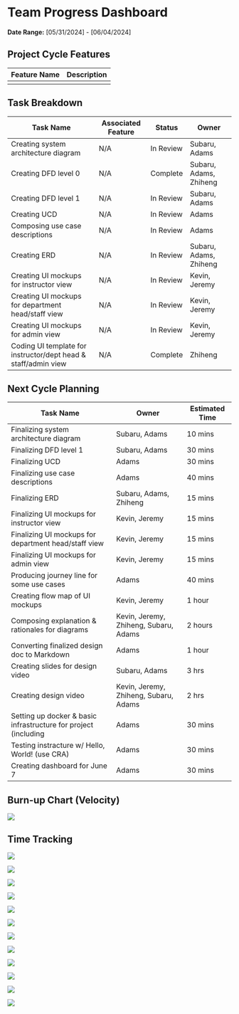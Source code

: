 # Team Progress Dashboard

**Date Range:** [05/31/2024] - [06/04/2024]

## Project Cycle Features

| Feature Name        | Description                                   |
| -------------------- | --------------------------------------------- |
|                      |                                               |
                                          

## Task Breakdown

| Task Name             | Associated Feature | Status       | Owner         | 
| ----------------------- | -------------------- | ------------ | -------------- | 
| Creating system architecture diagram          | N/A         | In Review   | Subaru, Adams |  
| Creating DFD level 0            | N/A          | Complete      | Subaru, Adams, Zhiheng | 
| Creating DFD level 1            | N/A               | In Review         | Subaru, Adams     | 
| Creating UCD                     | N/A               | In Review         | Adams     | 
| Composing use case descriptions        | N/A               | In Review         | Adams      | 
| Creating ERD                    | N/A               | In Review         | Subaru, Adams, Zhiheng     | 
| Creating UI mockups for instructor view         | N/A               | In Review         | Kevin, Jeremy      | 
| Creating UI mockups for department head/staff view      | N/A               | In Review         | Kevin, Jeremy     | 
| Creating UI mockups for admin view        | N/A               | In Review         | Kevin, Jeremy      | 
| Coding UI template for instructor/dept head & staff/admin view        | N/A               | Complete        | Zhiheng    |  

## Next Cycle Planning

| Task Name             | Owner         | Estimated Time |
| ----------------------- | -------------- | -------------- |
| Finalizing system architecture diagram            | Subaru, Adams | 10 mins |
| Finalizing DFD level 1           | Subaru, Adams | 30 mins |
| Finalizing UCD           | Adams | 30 mins |
| Finalizing use case descriptions    | Adams | 40 mins |
| Finalizing ERD          | Subaru, Adams, Zhiheng | 15 mins |
| Finalizing  UI mockups for instructor view         | Kevin, Jeremy  | 15 mins |
| Finalizing  UI mockups for department head/staff view         | Kevin, Jeremy  | 15 mins |
| Finalizing  UI mockups for admin view         | Kevin, Jeremy  | 15 mins |
| Producing journey line for some use cases       | Adams  | 40 mins |
| Creating flow map of UI mockups       | Kevin, Jeremy  | 1 hour |
| Composing explanation & rationales for diagrams      | Kevin, Jeremy, Zhiheng, Subaru, Adams  | 2 hours |
| Converting finalized design doc to Markdown      | Adams  | 1 hour |
| Creating slides for design video        | Subaru, Adams  | 3 hrs |
| Creating design video        | Kevin, Jeremy, Zhiheng, Subaru, Adams  | 2 hrs |
| Setting up docker & basic infrastructure for project (including    | Adams  | 30 mins |
| Testing instracture w/ Hello, World! (use CRA)    | Adams  | 30 mins |
| Creating dashboard for June 7       | Adams  | 30 mins |

## Burn-up Chart (Velocity)

![](https://github.com/UBCO-COSC499-Summer-2024/team-6-capstone-team_6ix/blob/weekly-logs/docs/weekly%20logs/Dashboards/burn%20up%20charts/Screenshot%202024-06-05%20at%201.21.07%20AM.png)

## Time Tracking

![](https://github.com/UBCO-COSC499-Summer-2024/team-6-capstone-team_6ix/blob/weekly-logs/docs/weekly%20logs/Dashboards/Clockify%20images/Clockify_Time_Report_Summary_05_31_2024-06_04_2024%20(1)_pages-to-jpg-0001.jpg)

![](https://github.com/UBCO-COSC499-Summer-2024/team-6-capstone-team_6ix/blob/weekly-logs/docs/weekly%20logs/Dashboards/Clockify%20images/Clockify_Time_Report_Summary_05_31_2024-06_04_2024%20(1)_pages-to-jpg-0002.jpg)

![](https://github.com/UBCO-COSC499-Summer-2024/team-6-capstone-team_6ix/blob/weekly-logs/docs/weekly%20logs/Dashboards/Clockify%20images/Clockify_Time_Report_Summary_05_31_2024-06_04_2024%20(1)_pages-to-jpg-0003.jpg)

![](https://github.com/UBCO-COSC499-Summer-2024/team-6-capstone-team_6ix/blob/weekly-logs/docs/weekly%20logs/Dashboards/Clockify%20images/Clockify_Time_Report_Summary_05_31_2024-06_04_2024%20(1)_pages-to-jpg-0004.jpg)

![](https://github.com/UBCO-COSC499-Summer-2024/team-6-capstone-team_6ix/blob/weekly-logs/docs/weekly%20logs/Dashboards/Clockify%20images/Clockify_Time_Report_Summary_05_31_2024-06_04_2024%20(1)_pages-to-jpg-0005.jpg)

![](https://github.com/UBCO-COSC499-Summer-2024/team-6-capstone-team_6ix/blob/weekly-logs/docs/weekly%20logs/Dashboards/Clockify%20images/Clockify_Time_Report_Summary_05_31_2024-06_04_2024%20(1)_pages-to-jpg-0006.jpg)

![](https://github.com/UBCO-COSC499-Summer-2024/team-6-capstone-team_6ix/blob/weekly-logs/docs/weekly%20logs/Dashboards/Clockify%20images/Clockify_Time_Report_Detailed_05_31_2024-06_04_2024%20(2)_pages-to-jpg-0001.jpg)

![](https://github.com/UBCO-COSC499-Summer-2024/team-6-capstone-team_6ix/blob/weekly-logs/docs/weekly%20logs/Dashboards/Clockify%20images/Clockify_Time_Report_Detailed_05_31_2024-06_04_2024%20(2)_pages-to-jpg-0002.jpg)

![](https://github.com/UBCO-COSC499-Summer-2024/team-6-capstone-team_6ix/blob/weekly-logs/docs/weekly%20logs/Dashboards/Clockify%20images/Clockify_Time_Report_Detailed_05_31_2024-06_04_2024%20(2)_pages-to-jpg-0003.jpg)

![](https://github.com/UBCO-COSC499-Summer-2024/team-6-capstone-team_6ix/blob/weekly-logs/docs/weekly%20logs/Dashboards/Clockify%20images/Clockify_Time_Report_Detailed_05_31_2024-06_04_2024%20(2)_pages-to-jpg-0004.jpg)

![](https://github.com/UBCO-COSC499-Summer-2024/team-6-capstone-team_6ix/blob/weekly-logs/docs/weekly%20logs/Dashboards/Clockify%20images/Clockify_Time_Report_Detailed_05_31_2024-06_04_2024%20(2)_pages-to-jpg-0005.jpg)

![](https://github.com/UBCO-COSC499-Summer-2024/team-6-capstone-team_6ix/blob/weekly-logs/docs/weekly%20logs/Dashboards/Clockify%20images/Clockify_Time_Report_Detailed_05_31_2024-06_04_2024%20(2)_pages-to-jpg-0006.jpg)


